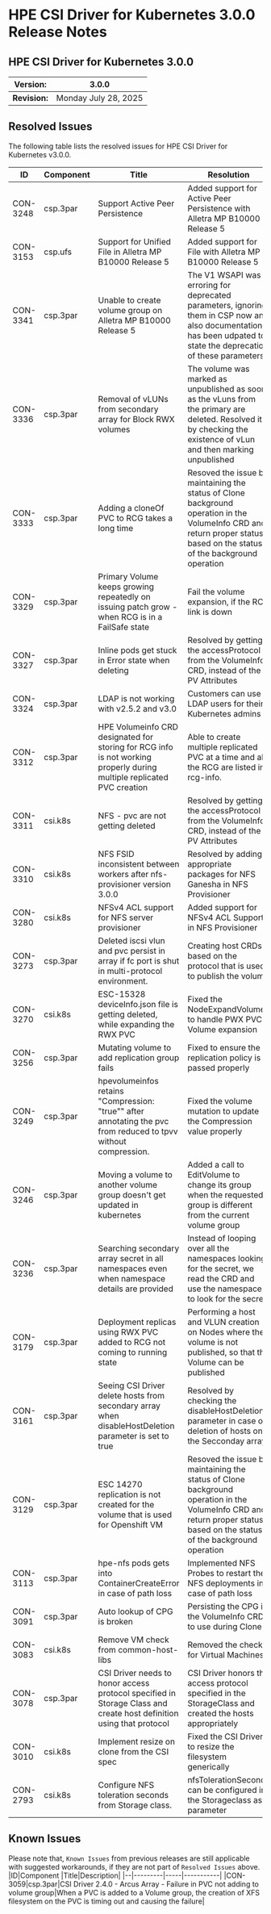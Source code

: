 # HPE CSI Driver for Kubernetes 3.0.0 Release Notes

## HPE CSI Driver for Kubernetes 3.0.0

| **Version:** |3.0.0|
|--------------|-----|
| **Revision:** | Monday July 28, 2025 |

## Resolved Issues

The following table lists the resolved issues for HPE CSI Driver for Kubernetes v3.0.0.

|ID|Component |Title|Resolution|
|--|---------|-----|-----------|
|CON-3248|csp.3par|Support Active Peer Persistence|Added support for Active Peer Persistence with Alletra MP B10000 Release 5|
|CON-3153|csp.ufs|Support for Unified File in Alletra MP B10000 Release 5|Added support for File with Alletra MP B10000 Release 5|
|CON-3341|csp.3par|Unable to create volume group on Alletra MP B10000 Release 5|The V1 WSAPI was erroring for deprecated parameters, ignoring them in CSP now and also documentation has been udpated to state the deprecation of these parameters|
|CON-3336|csp.3par|Removal of vLUNs from secondary array for Block RWX volumes|The volume was marked as unpublished as soon as the vLuns from the primary are deleted. Resolved it by checking the existence of vLun and then marking unpublished|
|CON-3333|csp.3par|Adding a cloneOf PVC to RCG takes a long time|Resoved the issue by maintaining the status of Clone background operation in the VolumeInfo CRD and return proper status based on the status of the background operation|
|CON-3329|csp.3par|Primary Volume keeps growing repeatedly on issuing patch grow - when RCG is in a FailSafe state|Fail the volume expansion, if the RC link is down|
|CON-3327|csp.3par|Inline pods get stuck in Error state when deleting|Resolved by getting the accessProtocol from the VolumeInfo CRD, instead of the PV Attributes|
|CON-3324|csp.3par|LDAP is not working with v2.5.2 and v3.0|Customers can use LDAP users for their Kubernetes admins|
|CON-3312|csp.3par|HPE Volumeinfo CRD designated for storing for RCG info is not working properly during multiple replicated PVC creation|Able to create multiple replicated PVC at a time and all the RCG are listed in rcg-info.|
|CON-3311|csi.k8s|NFS - pvc are not getting deleted|Resolved by getting the accessProtocol from the VolumeInfo CRD, instead of the PV Attributes|
|CON-3310|csi.k8s|NFS FSID inconsistent between workers after nfs-provisioner version 3.0.0|Resolved by adding appropriate packages for NFS Ganesha in NFS Provisioner|
|CON-3280|csi.k8s|NFSv4 ACL support for NFS server provisioner|Added support for NFSv4 ACL Support in NFS Provisioner|
|CON-3273|csp.3par|Deleted iscsi vlun and pvc persist in array if fc port is shut in multi-protocol environment.|Creating host CRDs based on the protocol that is used to publish the volume|
|CON-3270|csi.k8s|ESC-15328 deviceInfo.json file is getting deleted, while expanding the RWX PVC|Fixed the NodeExpandVolume to handle PWX PVC Volume expansion|
|CON-3256|csp.3par|Mutating volume to add replication group fails|Fixed to ensure the replication policy is passed properly|
|CON-3249|csp.3par|hpevolumeinfos retains "Compression: "true"" after annotating the pvc from reduced to tpvv without compression.|Fixed the volume mutation to update the Compression value properly|
|CON-3246|csp.3par|Moving a volume to another volume group doesn't get updated in kubernetes|Added a call to EditVolume to change its group when the requested group is different from the current volume group|
|CON-3236|csp.3par|Searching secondary array secret in all namespaces even when namespace details are provided|Instead of looping over all the namespaces looking for the secret, we read the CRD and use the namespace to look for the secret|
|CON-3179|csp.3par|Deployment replicas using RWX PVC added to RCG not coming to running state|Performing a host and VLUN creation on Nodes where the volume is not published, so that the Volume can be published|
|CON-3161|csp.3par|Seeing CSI Driver delete hosts from secondary array when disableHostDeletion parameter is set to true|Resolved by checking the disableHostDeletion parameter in case of deletion of hosts on the Secconday array|
|CON-3129|csp.3par|ESC 14270 replication is not created for the volume that is used for Openshift VM|Resoved the issue by maintaining the status of Clone background operation in the VolumeInfo CRD and return proper status based on the status of the background operation|
|CON-3113|csp.3par|hpe-nfs pods gets into ContainerCreateError in case of path loss|Implemented NFS Probes to restart the NFS deployments in case of path loss|
|CON-3091|csp.3par|Auto lookup of CPG is broken|Persisting the CPG in the VolumeInfo CRD to use during Clone|
|CON-3083|csi.k8s|Remove VM check from common-host-libs|Removed the checks for Virtual Machines|
|CON-3078|csp.3par|CSI Driver needs to honor access protocol specified in Storage Class and create host definition using that protocol|CSI Driver honors the access protocol specified in the StorageClass and created the hosts appropriately|
|CON-3010|csi.k8s|Implement resize on clone from the CSI spec|Fixed the CSI Driver to resize the filesystem generically|
|CON-2793|csi.k8s|Configure NFS toleration seconds from Storage class.|nfsTolerationSeconds can be configured in the Storageclass as a parameter|

## Known Issues

Please note that, `Known Issues` from previous releases are still applicable with suggested workarounds, if they are not part of `Resolved Issues` above.
|ID|Component |Title|Description|
|--|---------|-----|-----------|
|CON-3059|csp.3par|CSI Driver 2.4.0 - Arcus Array - Failure in PVC not adding to volume group|When a PVC is added to a Volume group, the creation of XFS filesystem on the PVC is timing out and causing the failure|


